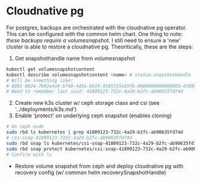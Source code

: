 # Cloudnative pg
For postgres, backups are orchestrated with the cloudnative pg operator. This can be configured with the common helm chart. One thing to note: *these backups require a volumesnapshot.* I still need to ensure a 'new' cluster is able to restore a cloudnative pg. Theoritically, these are the steps:
1. Get snapshothandle name from volumesnapshot
```bash
kubectl get volumesnapshotcontent
kubectl describe volumesnapshotcontent <name> # status.snapshotHandle
# Will be something like:
# 0001-0024-7b02e4a9-b740-4d5a-b519-9585725a55fb-0000000000000003-41809123-732c-4a29-b2fc-ab90635fd74d
# Need to remember last uuid: 41809123-732c-4a29-b2fc-ab90635fd74d
```
2.  Create new k3s cluster w/ ceph storage class and csi (see '../deployments/k3s.md')
3. Enable 'protect' on underlying ceph snapshot (enables cloning)
```bash
# On ceph node
sudo rbd ls kubernetes | grep 41809123-732c-4a29-b2fc-ab90635fd74d
# csi-snap-41809123-732c-4a29-b2fc-ab90635fd74d
sudo rbd snap ls kubernetes/csi-snap-41809123-732c-4a29-b2fc-ab90635fd74d
sudo rbd snap protect kubernetes/csi-snap-41809123-732c-4a29-b2fc-ab90635fd74d@csi-snap-41809123-732c-4a29-b2fc-ab90635fd74d
# Confirm with ls
```
- Restore volume snapshot from ceph and deploy cloudnative pg with recovery config (w/ common helm recoverySnapshotHandle)